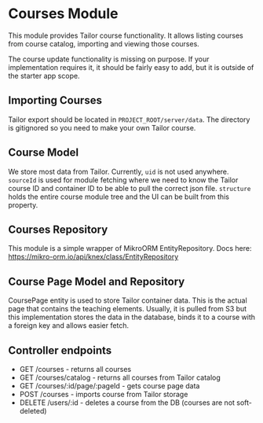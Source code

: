 # Courses Module

This module provides Tailor course functionality. It allows listing courses from
course catalog, importing and viewing those courses.

The course update functionality is missing on purpose. If your implementation
requires it, it should be fairly easy to add, but it is outside of the starter
app scope.

## Importing Courses

Tailor export should be located in `PROJECT_ROOT/server/data`. The directory is
gitignored so you need to make your own Tailor course.

## Course Model

We store most data from Tailor. Currently, `uid` is not used anywhere.
`sourceId` is used for module fetching where we need to know the Tailor course ID
and container ID to be able to pull the correct json file.
`structure` holds the entire course module tree and the UI can be built from this
property.

## Courses Repository

This module is a simple wrapper of MikroORM EntityRepository.
Docs here: https://mikro-orm.io/api/knex/class/EntityRepository

## Course Page Model and Repository

CoursePage entity is used to store Tailor container data. This is the actual
page that contains the teaching elements. Usually, it is pulled from S3 but
this implementation stores the data in the database, binds it to a course with
a foreign key and allows easier fetch.

## Controller endpoints

- GET /courses - returns all courses
- GET /courses/catalog - returns all courses from Tailor catalog
- GET /courses/:id/page/:pageId - gets course page data
- POST /courses - imports course from Tailor storage
- DELETE /users/:id - deletes a course from the DB (courses are not soft-deleted)
